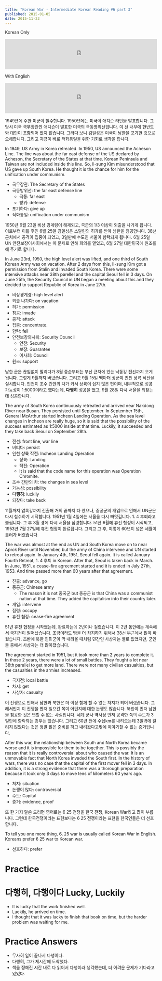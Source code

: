```yaml
---
title: "Korean War - Intermediate Korean Reading #6 part 3"
published: 2015-01-05
date: 2015-11-23
---
```

Korean Only

<iframe id="audio_iframe" src="https://www.podbean.com/media/player/audio/postId/5436013?url=http%3A%2F%2Fwiseinit.podbean.com%2Fe%2Fkorean-war-part-1%2F&amp;skin=11&amp;postId=5436013&amp;download=0&amp;share=1&amp;fonts=Helvetica&amp;auto=0" width="100%" height="100" frameborder="0" scrolling="no" data-name="pb-iframe-player"></iframe>

With English

<iframe id="audio_iframe" src="https://www.podbean.com/media/player/audio/postId/5436026?url=http%3A%2F%2Fwiseinit.podbean.com%2Fe%2Fkorean-war-part-1-1420439587%2F&amp;skin=11&amp;postId=5436026&amp;download=0&amp;share=1&amp;fonts=Helvetica&amp;auto=0" width="100%" height="100" frameborder="0" scrolling="no" data-name="pb-iframe-player"></iframe>

1949년에 주한 미군이 철수합니다. 1950년에는 미국이 애치슨 라인을 발표합니다. 그 당시 미국 국무장관인 애치슨이 발표한 미국의 극동방위선입니다. 이 선 내부에 한반도와 대만이 포함되어 있지 않습니다. 그러다 보니 김일성은 미국이 남한을 포기한 것으로 오해합니다. 그리고 지금이 바로 적화통일을 위한 기회로 생각을 합니다.

In 1949, US Army in Korea retreated. In 1950, US announced the Acheson Line. The line was about the far east defense of the US declared by Acheson, the Secretary of the States at that time. Korean Peninsula and Taiwan are not included inside this line. So, Il-sung Kim misunderstood that US gave up South Korea. He thought it is the chance for him for the unification under communism.

* 국무장관: The Secretary of the States
* 극동방위선: the far east defense line
	* 극동: far east
	* 방위: defense
* 포기하다: give up
* 적화통일: unification under communism

1950년 6월 23일 비상 경계령이 해제되고, 국군의 1/3 이상이 외출을 나가게 됩니다. 이로부터 이틀 후인 6월 25일 김일성은 스탈린의 허가를 받아 남한을 침공합니다. 38선 근처에서 공격이 집중이 되었고, 3일만에 수도인 서울이 함락되게 됩니다. 6월 25일 UN 안전보장이사회에서는 이 문제로 인해 회의를 열었고, 6월 27일 대한민국에 원조를 해 주기로 합니다.

In June 23rd, 1950, the high level alert was lifted, and one third of South Korean Army was on vacation. After 2 days from this, Il-sung Kim got a permission from Stalin and invaded South Korea. There were some intensive attacks near 38th parellel and the capital Seoul fell in 3 days. On June 25th, the Security Council in UN began a meeting about this and they decided to support Republic of Korea in June 27th.

* 비상경계령: high level alert
* 외출 나가다: on vacation
* 허가: permission
* 침공: invade
* 공격: attack
* 집중: concentrate.
* 함락: fell
* 안전보장의사회: Security Council
	* 안전: Security
	* 보장: Guarantee
	* 이사회: Council
* 원조: support

남한 군은 끊임없이 밀리다가 8월 중순부터는 부산 근처에 있는 낙동강 전선까지 오게 됩니다. 그렇게 9월까지 버텼습니다. 그리고 9월 15일 맥아더 장군이 인천 상륙 작전을 실시합니다. 인천이 조수 간만의 차가 커서 상륙이 쉽지 않은 편이며, 내부적으로 성공 가능성이 1:5000이라고 했다는데, <span style="color: # ff0000;"><strong>다행히</strong></span> 성공을 했고, 9월 28일 다시 서울을 되찾는데 성공합니다.

The army of South Korea continuously retreated and arrived near Nakdong River near Busan. They persisted until September. In September 15th, General McArthur started Incheon Landing Operation. As the sea level changes in Incheon are really huge, so it is said that the possibility of the success estimated as 1:5000 inside at that time. Luckily, it succeeded and they take back Seoul on September 28th.

* 전선: front line, war line
* 버티다: persist
* 인천 상륙 작전: Incheon Landing Operation
	* 상륙: Landing
	* 작전: Operation
	* It is said that the code name for this operation was Operation Chromite.
* 조수 간만의 차: the changes in sea level
* 가능성: possibility
* <span style="color: # ff0000;"><strong>다행히</strong></span>: luckily
* 되찾다: take back

11월까지 압록강까지 진출해 거의 끝까지 다 왔으나, 중공군의 개입으로 인해서 UN군은 다시 철수하기 시작합니다. 1951년 1월 4일에는 서울을 다시 빼앗깁니다. 1. 4 후퇴라고 불립니다. 그 후 3월 경에 다시 서울을 점령합니다. 51년 6월에 휴전 협정이 시작되고, 1953년 7월 27일에 휴전 협정이 완료됩니다. 그리고 그 후, 이렇게 60년이 넘은 세월이 흘러가 버렸습니다.

The war was almost at the end as UN and South Korea move on to near Aprok River until November, but the army of China intervene and UN started to retreat again. In January 4th, 1951, Seoul fell again. It is called January Fourth Retreat, 1. 4 후퇴 in Korean. After that, Seoul is taken back in March. In June, 1951, a cease-fire agreement started and it is ended in July 27th, 1953. And time passed more than 60 years after that agreement.

* 진출: advance, go
* 중공군: Chinese army
	* The reason it is not 중국군 but 중공군 is that China was a communist nation at that time. They added the capitalism into their country later.
* 개입: intervene
* 점령: occupy
* 휴전 협정: cease-fire agreement

51년 휴전 협정을 시작했는데, 완료하는데 2년이나 걸렸습니다. 이 2년 동안에는 계속해서 국지전이 일어났습니다. 조금이라도 땅을 더 차지하기 위해서 38선 부근에서 많이 싸웠습니다. 초반에 북한 인민군이 막 내려올 때처럼 민간인 사상자는 별로 없었지만, 군인들 중에서 사상자는 더 많아졌습니다.

The agreement started in 1951, but it took more than 2 years to complete it. In those 2 years, there were a lot of small battles. They fought a lot near 38th parallel to get more land. There were not many civilian casualties, but the casualties in the armies increased.

* 국지전: local battle
* 차지: get
* 사상자: casualty

이 전쟁으로 인해서 남한과 북한은 더 이상 함께 할 수 없는 처지가 되어 버렸습니다. 그래서인지 이 전쟁을 먼저 일으킨 쪽이 어딘지에 대한 논쟁도 많습니다. 북한이 먼저 남한을 침공한 것은 변할 수 없는 사실입니다. 세계 군사 역사상 먼저 공격한 쪽의 수도가 3일만에 함락되는 경우는 없습니다. 그리고 60년 전에 수십km를 내려오는데 3일밖에 걸리지 않았다는 것은 정말 많은 준비를 하고 내려왔다고밖에 이야기할 수 없는 증거입니다.

After this war, the relationship between South and North Korea became worse and it is impossible for them to be together. This is possibly the reason that it is really controversial about who caused the war. It is an unmovable fact that North Korea invaded the South first. In the history of wars, there was no case that the capital of the first mover fell in 3 days. In addition, it is a strong evidence that there was a thorough preparation because it took only 3 days to move tens of kilometers 60 years ago.

* 처지: situation
* 논쟁이 많다: controversial
* 수도: Capital
* 증거: evidence, proof

또 한 가지 말씀 드리면 영어로는 6 25 전쟁을 한국 전쟁, Korean War라고 많이 부릅니다. 그런데 한국전쟁이라는 표현보다는 6 25 전쟁이라는 표현을 한국인들은 더 선호합니다.

To tell you one more thing, 6. 25 war is usually called Korean War in English. Koreans prefer 6 25 war to Korean war.

* 선호하다: prefer


#  Practice


#  다행히, 다행이다 Lucky, Luckily


* It is lucky that the work finished well.
* Luckily, he arrived on time.
* I thought that it was lucky to finish that book on time, but the harder problem was waiting for me.


#  Practice Answers


* 무사히 일이 끝나서 다행이다.
* 다행히, 그가 제시간에 도착했다.
* 책을 정해진 시간 내로 다 읽어서 다행이라 생각했는데, 더 어려운 문제가 기다라고 있었다.
